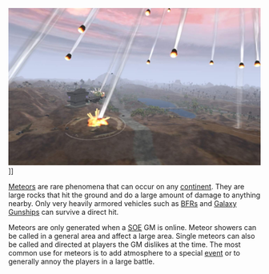 ![](../images/Meteor.jpg "fig:Meteor.jpg")\]\]

[Meteors](Meteor.md) are rare phenomena that can occur on any
[continent](../locations/Continent.md). They are large rocks that hit the ground
and do a large amount of damage to anything nearby. Only very heavily armored
vehicles such as [BFRs](../vehicles/BattleFrame_Robotics.md) and
[Galaxy Gunships](../vehicles/Galaxy_Gunship.md) can survive a direct hit.

Meteors are only generated when a [SOE](../etc/Sony_Online_Entertainment.md) GM
is online. Meteor showers can be called in a general area and affect a large
area. Single meteors can also be called and directed at players the GM dislikes
at the time. The most common use for meteors is to add atmosphere to a special
[event](../etc/Events.md) or to generally annoy the players in a large battle.

